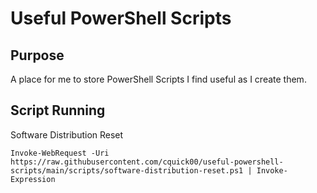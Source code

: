 # Useful PowerShell Scripts

## Purpose

 A place for me to store PowerShell Scripts I find useful as I create them.

## Script Running

Software Distribution Reset

```
Invoke-WebRequest -Uri https://raw.githubusercontent.com/cquick00/useful-powershell-scripts/main/scripts/software-distribution-reset.ps1 | Invoke-Expression
```